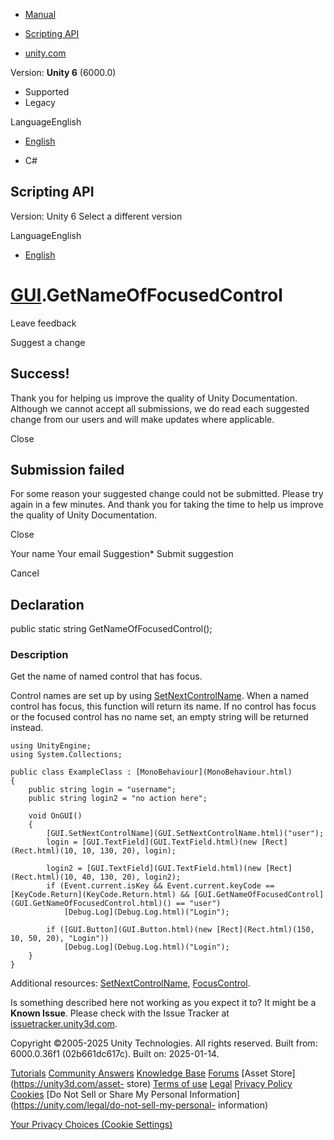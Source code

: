 [ ]()

  * [Manual](../Manual/index.html)
  * [Scripting API](../ScriptReference/index.html)

  * [unity.com](https://unity.com/)

Version: **Unity 6** (6000.0)

  * Supported
  * Legacy

LanguageEnglish

  * [English]()

  * C#

[ ](https://docs.unity3d.com)

## Scripting API

Version: Unity 6 Select a different version

LanguageEnglish

  * [English]()

#  [GUI](GUI.html).GetNameOfFocusedControl

Leave feedback

Suggest a change

## Success!

Thank you for helping us improve the quality of Unity Documentation. Although
we cannot accept all submissions, we do read each suggested change from our
users and will make updates where applicable.

Close

## Submission failed

For some reason your suggested change could not be submitted. Please <a>try
again</a> in a few minutes. And thank you for taking the time to help us
improve the quality of Unity Documentation.

Close

Your name Your email Suggestion* Submit suggestion

Cancel

[ ]()

## Declaration

public static string GetNameOfFocusedControl();

### Description

Get the name of named control that has focus.

Control names are set up by using
[SetNextControlName](GUI.SetNextControlName.html). When a named control has
focus, this function will return its name. If no control has focus or the
focused control has no name set, an empty string will be returned instead.

    
    
    using UnityEngine;
    using System.Collections;  
      
    public class ExampleClass : [MonoBehaviour](MonoBehaviour.html)
    {
        public string login = "username";
        public string login2 = "no action here";  
      
        void OnGUI()
        {
            [GUI.SetNextControlName](GUI.SetNextControlName.html)("user");
            login = [GUI.TextField](GUI.TextField.html)(new [Rect](Rect.html)(10, 10, 130, 20), login);  
      
            login2 = [GUI.TextField](GUI.TextField.html)(new [Rect](Rect.html)(10, 40, 130, 20), login2);
            if (Event.current.isKey && Event.current.keyCode == [KeyCode.Return](KeyCode.Return.html) && [GUI.GetNameOfFocusedControl](GUI.GetNameOfFocusedControl.html)() == "user")
                [Debug.Log](Debug.Log.html)("Login");  
      
            if ([GUI.Button](GUI.Button.html)(new [Rect](Rect.html)(150, 10, 50, 20), "Login"))
                [Debug.Log](Debug.Log.html)("Login");
        }
    }
    

Additional resources: [SetNextControlName](GUI.SetNextControlName.html),
[FocusControl](GUI.FocusControl.html).

Is something described here not working as you expect it to? It might be a
**Known Issue**. Please check with the Issue Tracker at
[issuetracker.unity3d.com](https://issuetracker.unity3d.com).

Copyright ©2005-2025 Unity Technologies. All rights reserved. Built from:
6000.0.36f1 (02b661dc617c). Built on: 2025-01-14.

[Tutorials](https://unity3d.com/learn) [Community
Answers](https://answers.unity3d.com) [Knowledge
Base](https://support.unity3d.com/hc/en-us)
[Forums](https://forum.unity3d.com) [Asset Store](https://unity3d.com/asset-
store) [Terms of use](https://docs.unity3d.com/Manual/TermsOfUse.html)
[Legal](https://unity.com/legal) [Privacy
Policy](https://unity.com/legal/privacy-policy)
[Cookies](https://unity.com/legal/cookie-policy) [Do Not Sell or Share My
Personal Information](https://unity.com/legal/do-not-sell-my-personal-
information)

[Your Privacy Choices (Cookie Settings)](javascript:void\(0\);)

